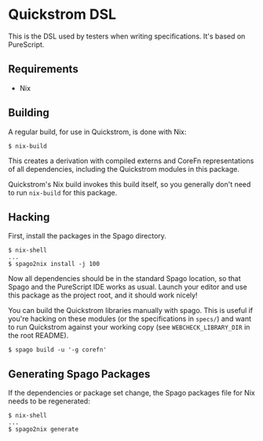 # Quickstrom DSL

This is the DSL used by testers when writing specifications. It's based on
PureScript.

## Requirements

- Nix

## Building

A regular build, for use in Quickstrom, is done with Nix:

```
$ nix-build
```

This creates a derivation with compiled externs and CoreFn
representations of all dependencies, including the Quickstrom modules in
this package.

Quickstrom's Nix build invokes this build itself, so you generally don't
need to run `nix-build` for this package.

## Hacking

First, install the packages in the Spago directory.


```
$ nix-shell
...
$ spago2nix install -j 100
```

Now all dependencies should be in the standard Spago location, so that
Spago and the PureScript IDE works as usual. Launch your editor and use
this package as the project root, and it should work nicely!

You can build the Quickstrom libraries manually with spago. This is useful if
you're hacking on these modules (or the specifications in `specs/`) and want
to run Quickstrom against your working copy (see `WEBCHECK_LIBRARY_DIR` in the
root README).

```
$ spago build -u '-g corefn'
```

## Generating Spago Packages

If the dependencies or package set change, the Spago packages file for
Nix needs to be regenerated:

```
$ nix-shell
...
$ spago2nix generate
```

